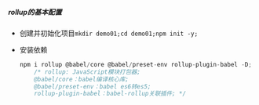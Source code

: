 ##### rollup的基本配置

- 创建并初始化项目```mkdir demo01;cd demo01;npm init -y;```

- 安装依赖

  ```javascript
  npm i rollup @babel/core @babel/preset-env rollup-plugin-babel -D;
      /* rollup: JavaScript模块打包器;
      @babel/core：babel编译核心库;
      @babel/preset-env：babel es6转es5;
      rollup-plugin-babel：babel-rollup关联插件; */
  ```

  

